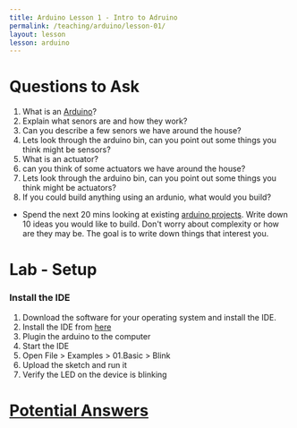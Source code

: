 ```yaml
---
title: Arduino Lesson 1 - Intro to Adruino
permalink: /teaching/arduino/lesson-01/
layout: lesson
lesson: arduino
---
```


# Questions to Ask

1. What is an [Arduino](https://en.wikipedia.org/wiki/Arduino)?
1. Explain what senors are and how they work?
1. Can you describe a few senors we have around the house?
1. Lets look through the arduino bin, can you point out some things you think might be sensors?
1. What is an actuator?
1. can you think of some actuators we have around the house?
1. Lets look through the arduino bin, can you point out some things you think might be actuators?
1. If you could build anything using an ardunio, what would you build?
- Spend the next 20 mins looking at existing [arduino projects](https://create.arduino.cc/projecthub).  Write down 10 ideas you would like to build.  Don't worry about complexity or how are they may be.  The goal is to write down things that interest you.

# Lab - Setup

### Install the IDE

1. Download the software for your operating system and install the IDE.
1. Install the IDE from [here](https://www.arduino.cc/en/Main/Software)
1. Plugin the arduino to the computer
1. Start the IDE
1. Open File > Examples > 01.Basic > Blink
1. Upload the sketch and run it
1. Verify the LED on the device is blinking

# [Potential Answers](answers/)
